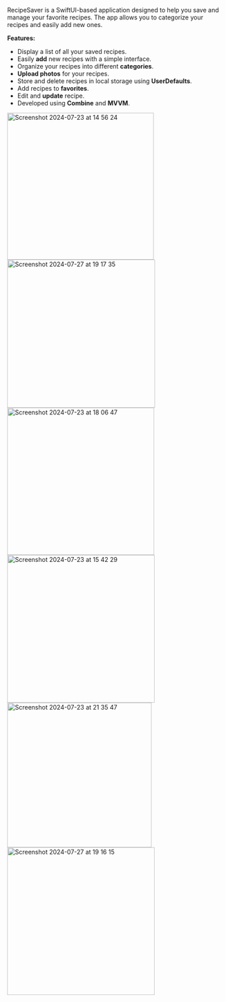 RecipeSaver is a SwiftUI-based application designed to help you save and manage your favorite recipes. The app allows you to categorize your recipes and easily add new ones.


**Features:**
- Display a list of all your saved recipes.
- Easily **add** new recipes with a simple interface.
- Organize your recipes into different **categories**.
- **Upload photos** for your recipes.
- Store and delete recipes in local storage using **UserDefaults**.
- Add recipes to **favorites**.
- Edit and **update** recipe.
- Developed using **Combine** and **MVVM**.



  
<img width="339" alt="Screenshot 2024-07-23 at 14 56 24" src="https://github.com/user-attachments/assets/55072089-66a2-4001-8381-0c648e75aca2">
<img width="342" alt="Screenshot 2024-07-27 at 19 17 35" src="https://github.com/user-attachments/assets/0b83ba13-8ec6-42da-9b48-86b61f032ca9">
<img width="340" alt="Screenshot 2024-07-23 at 18 06 47" src="https://github.com/user-attachments/assets/27d5e989-dcbe-4f22-bbeb-254566736b52">
<img width="341" alt="Screenshot 2024-07-23 at 15 42 29" src="https://github.com/user-attachments/assets/4ff42f1a-b99f-4647-bf90-e33f592f907d">
<img width="334" alt="Screenshot 2024-07-23 at 21 35 47" src="https://github.com/user-attachments/assets/b9d40551-e51d-4f8a-918a-29e00e398da7">
<img width="341" alt="Screenshot 2024-07-27 at 19 16 15" src="https://github.com/user-attachments/assets/c59ee0f5-9052-4659-866a-b07cbaa243ce">






